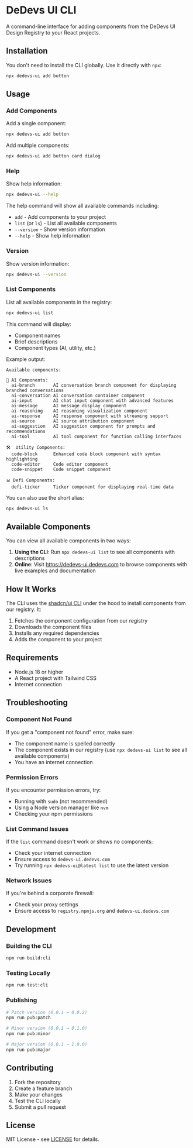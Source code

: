 # DeDevs UI CLI

A command-line interface for adding components from the DeDevs UI Design Registry to your React projects.

## Installation

You don't need to install the CLI globally. Use it directly with `npx`:

```bash
npx dedevs-ui add button
```

## Usage

### Add Components

Add a single component:

```bash
npx dedevs-ui add button
```

Add multiple components:

```bash
npx dedevs-ui add button card dialog
```

### Help

Show help information:

```bash
npx dedevs-ui --help
```

The help command will show all available commands including:

* `add` - Add components to your project
* `list` (or `ls`) - List all available components
* `--version` - Show version information
* `--help` - Show help information

### Version

Show version information:

```bash
npx dedevs-ui --version
```

### List Components

List all available components in the registry:

```bash
npx dedevs-ui list
```

This command will display:

* Component names
* Brief descriptions
* Component types (AI, utility, etc.)

Example output:

```
Available components:

🤖 AI Components:
  ai-branch       AI conversation branch component for displaying branched conversations
  ai-conversation AI conversation container component
  ai-input        AI chat input component with advanced features
  ai-message      AI message display component
  ai-reasoning    AI reasoning visualization component
  ai-response     AI response component with streaming support
  ai-source       AI source attribution component
  ai-suggestion   AI suggestion component for prompts and recommendations
  ai-tool         AI tool component for function calling interfaces

🛠️  Utility Components:
  code-block      Enhanced code block component with syntax highlighting
  code-editor     Code editor component
  code-snippet    Code snippet component

📊 Defi Components:
  defi-ticker     Ticker component for displaying real-time data
```

You can also use the short alias:

```bash
npx dedevs-ui ls
```

## Available Components

You can view all available components in two ways:

1. **Using the CLI**: Run `npx dedevs-ui list` to see all components with descriptions
2. **Online**: Visit <https://dedevs-ui.dedevs.com> to browse components with live examples and documentation

## How It Works

The CLI uses the [shadcn/ui CLI](https://ui.shadcn.com) under the hood to install components from our registry. It:

1. Fetches the component configuration from our registry
2. Downloads the component files
3. Installs any required dependencies
4. Adds the component to your project

## Requirements

* Node.js 18 or higher
* A React project with Tailwind CSS
* Internet connection

## Troubleshooting

### Component Not Found

If you get a "component not found" error, make sure:

* The component name is spelled correctly
* The component exists in our registry (use `npx dedevs-ui list` to see all available components)
* You have an internet connection

### Permission Errors

If you encounter permission errors, try:

* Running with `sudo` (not recommended)
* Using a Node version manager like `nvm`
* Checking your npm permissions

### List Command Issues

If the `list` command doesn't work or shows no components:

* Check your internet connection
* Ensure access to `dedevs-ui.dedevs.com`
* Try running `npx dedevs-ui@latest list` to use the latest version

### Network Issues

If you're behind a corporate firewall:

* Check your proxy settings
* Ensure access to `registry.npmjs.org` and `dedevs-ui.dedevs.com`

## Development

### Building the CLI

```bash
npm run build:cli
```

### Testing Locally

```bash
npm run test:cli
```

### Publishing

```bash
# Patch version (0.0.1 → 0.0.2)
npm run pub:patch

# Minor version (0.0.1 → 0.1.0)
npm run pub:minor

# Major version (0.0.1 → 1.0.0)
npm run pub:major
```

## Contributing

1. Fork the repository
2. Create a feature branch
3. Make your changes
4. Test the CLI locally
5. Submit a pull request

## License

MIT License - see [LICENSE](LICENSE) for details.
